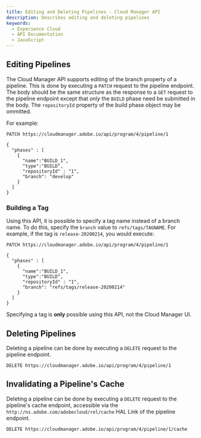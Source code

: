 ```yaml
---
title: Editing and Deleting Pipelines - Cloud Manager API
description: Describes editing and deleting pipelines
keywords:
  - Experience Cloud
  - API Documentation
  - JavaScript
---
```


## Editing Pipelines

The Cloud Manager API supports editing of the branch property of a pipeline. This is done by executing a `PATCH` request to the pipeline endpoint. The body should be the same structure as the response to a `GET` request to the pipeline endpoint except that *only* the `BUILD` phase need be submitted in the body. The `repositoryId` property of the build phase object may be ommitted.

For example:

```
PATCH https://cloudmanager.adobe.io/api/program/4/pipeline/1

{
  "phases" : [
    {
      "name":"BUILD_1",
      "type":"BUILD",
      "repositoryId" : "1",
      "branch": "develop"
    }
  ]
}
```

### Building a Tag

Using this API, it is possible to specify a tag name instead of a branch name. To do this, specify the `branch` value to `refs/tags/TAGNAME`. For example, if the tag is `release-20200214`, you would execute:

```
PATCH https://cloudmanager.adobe.io/api/program/4/pipeline/1

{
  "phases" : [
    {
      "name":"BUILD_1",
      "type":"BUILD",
      "repositoryId" : "1",
      "branch": "refs/tags/release-20200214"
    }
  ]
}
```

<InlineAlert slots="text" />

Specifying a tag is **only** possible using this API, not the Cloud Manager UI.

## Deleting Pipelines

Deleting a pipeline can be done by executing a `DELETE` request to the pipeline endpoint.

```
DELETE https://cloudmanager.adobe.io/api/program/4/pipeline/1
```

## Invalidating a Pipeline's Cache

Deleting a pipeline can be done by executing a `DELETE` request to the pipeline's cache endpoint, accessible via the `http://ns.adobe.com/adobecloud/rel/cache` HAL Link of the pipeline endpoint.

```
DELETE https://cloudmanager.adobe.io/api/program/4/pipeline/1/cache
```